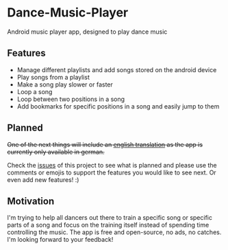 # Dance-Music-Player
Android music player app, designed to play dance music

## Features
* Manage different playlists and add songs stored on the android device
* Play songs from a playlist
* Make a song play slower or faster
* Loop a song
* Loop between two positions in a song
* Add bookmarks for specific positions in a song and easily jump to them

## Planned
~~One of the next things will include an [english translation](https://github.com/idunas-sky/dance-music-player/issues/1) as the app is currently only available in german.~~

Check the [issues](https://github.com/idunas-sky/dance-music-player/issues) of this project to see what is planned and please use the comments or emojis to support the features you would like to see next. Or even add new features! :)

## Motivation
I'm trying to help all dancers out there to train a specific song or specific parts of a song and focus on the training itself instead of spending time controlling the music. The app is free and open-source, no ads, no catches. I'm looking forward to your feedback!

